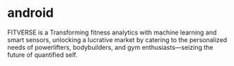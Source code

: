 # android
FITVERSE is a Transforming fitness analytics with machine learning and smart sensors, unlocking a lucrative market by catering to the personalized needs of powerlifters, bodybuilders, and gym enthusiasts—seizing the future of quantified self.
